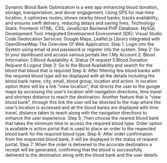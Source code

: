 Dynamic Blood Bank Optimization is a web app enhancing blood donation, storage, transportation, and donor engagement. Using GPS for real-time location, it optimizes routes, shows nearby blood banks, tracks availability, and ensures swift delivery, reducing delays and saving lives.
Technology Stack: 
Frontend: HTML, CSS, JavaScript 
Backend:PHP 
Database: MySQL
Development Tool: Integrated Development Environment (IDE): Visual Studio Code
Geolocation Services: Google Maps, Leaflet.js Library integrated with OpenStreetMap
The Overview Of Web Application:
Step 1: Login into the System using email id and password or register into the system.
Step 2:  Go to your dashboard and access various portals like 
              1.My Account
              2. Blood Information
              3.Blood Availability 
              4. Status Of request
              5.Blood Donation Request 
              6.Logout
Step 3: Go to the Blood Availability and search for the blood that blood that is required
Step 4: After filtering few blood banks with the required blood type will be displayed with all    the details including the blood bank name, city, email, blood group, location and action.
In location option there will be a link “view location”, that directs the user to the google maps by accessing the user’s location with navigation directions, time travel and shortest distance to reach the destination.
Another feature that is “view blood bank”, through this link the user will be directed to the map where the user’s location is accessed and all the blood banks are displayed with time travel, distance taken to reach along with the navigation directions to enhance the user experience. 
Step 5: Then choose the nearest blood bank that takes the minimum time to access the required blood type. Order option is available is action portal that is used to place an order to the respected blood bank for the required blood type. 
Step 6: After order confirmation from the respected blood bank, it will be displayed in the status of request portal.
Step 7: When the order is delivered to the accurate destination a receipt will be generated, confirming that the blood is successfully delivered to the destination along with the blood bank and the user details.
